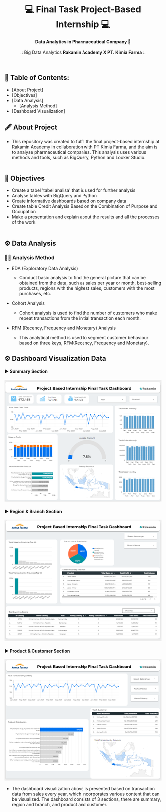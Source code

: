 <h1 align="center"> 💻 Final Task Project-Based Internship 💻 </h1>
<p align="center"><b>Data Analytics in Pharmaceutical Company 💊</b><br><br>
.: Big Data Analytics <b>Rakamin Academy X PT. Kimia Farma</b> :.
</p>
<br>

## 📃 Table of Contents:

- [About Project]
- [Objectives]
- [Data Analysis]
  - [Analysis Method]
- [Dashboard Visualization]
  <br>

## 🖋 About Project

- This repository was created to fulfil the final project-based internship at Rakamin Academy in collaboration with PT Kimia Farma, and the aim is to analyse pharmaceutical companies. This analysis uses various methods and tools, such as BigQuery, Python and Looker Studio.
  <br><br>

## 📌 Objectives

- Create a tabel 'tabel analisa' that is used for further analysis
- Analyse tables with BigQuery and Python
- Create informative dashboards based on company data
- Create table Credit Analysis Based on the Combination of Purpose and Occupation
- Make a presentation and explain about the results and all the processes of the work
  <br><br>

## ⚙ Data Analysis

### 👨‍💼 Analysis Method

- EDA (Exploratory Data Analysis)
  - <p> Conduct basic analysis to find the general picture that can be obtained from the data, such as sales per year or month, best-selling products, regions with the highest sales, customers with the most purchases, etc.
- Cohort Analysis
  - <p> Cohort analysis is used to find the number of customers who make repeat transactions from the initial transaction each month.
- RFM (Recency, Frequency and Monetary) Analysis
  - <p> This analytical method is used to segment customer behaviour based on three keys, RFM(Recency, Frequency and Monetary).

## ⚙ Dashboard Visualization Data

#### ▶ Summary Section

![Summary Section](https://github.com/frqwuzhere/final_task_project_based_internship_rakaminxkimiafarma/blob/main/img/summary_section.png)

#### ▶ Region & Branch Section

![Region & Branch Section](https://github.com/frqwuzhere/final_task_project_based_internship_rakaminxkimiafarma/blob/main/img/region_branch_section.png)

#### ▶ Product & Customer Section

![Product & Customer Section](https://github.com/frqwuzhere/final_task_project_based_internship_rakaminxkimiafarma/blob/main/img/product_customer_section.png)

- The dashboard visualization above is presented based on transaction data from sales every year, which incorporates various content that can be visualized. The dashboard consists of 3 sections, there are summary, region and branch, and product and customer.<br>
